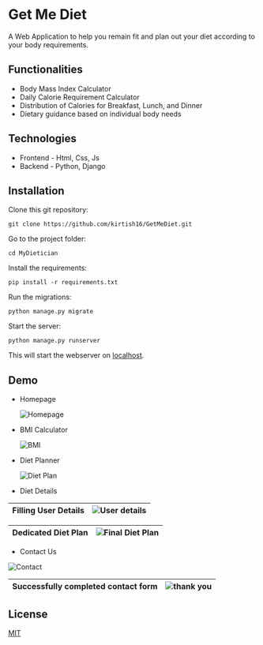 # Get Me Diet

A Web Application to help you remain fit and plan out your diet according to your body requirements.


## Functionalities
- Body Mass Index Calculator 
- Daily Calorie Requirement Calculator 
- Distribution of Calories for Breakfast, Lunch, and Dinner
- Dietary guidance based on individual body needs 

## Technologies 

+ Frontend - Html, Css, Js
+ Backend - Python, Django

## Installation

Clone this git repository:
```
git clone https://github.com/kirtish16/GetMeDiet.git
```
Go to the project folder:
```
cd MyDietician
```
Install the requirements:
```
pip install -r requirements.txt
```

Run the migrations:
```
python manage.py migrate
```
Start the server:
```
python manage.py runserver
```
This will start the webserver on [localhost](http://127.0.0.1:8000/).


## Demo


+ Homepage 

  ![Homepage](/Project-Demo/index.png)
 
+ BMI Calculator

  ![BMI](/Project-Demo/bmi.png)
 
+ Diet Planner 

  ![Diet Plan](/Project-Demo/dietplan.png)

+ Diet Details


| Filling User Details | ![User details](/Project-Demo/dietplan-details.png) |
| --- | --- | 


| Dedicated Diet Plan | ![Final Diet Plan](/Project-Demo/dietplan_result.png) |
| --- | --- | 

+ Contact Us

![Contact](/Project-Demo/contactus.png)


| Successfully completed contact form | ![thank you](/Project-Demo/contactus-thanks.png) |
| --- | --- | 

## License
[MIT](https://choosealicense.com/licenses/mit/)
